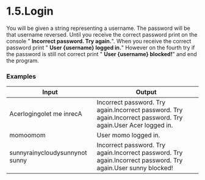 ﻿# 1.5.Login

You will be given a string representing a username. The password will be that username reversed. Until you receive the correct password print on the console &quot; **Incorrect password. Try again.**&quot;. When you receive the correct password print &quot; **User {username} logged in.**&quot; However on the fourth try if the password is still not correct print &quot; **User {username} blocked!**&quot; and end the program.

### Examples

| **Input** | **Output** |
| --- | --- |
| Acerlogingolet me inrecA  | Incorrect password. Try again.Incorrect password. Try again.Incorrect password. Try again.User Acer logged in.  |
| momoomom | User momo logged in. |
| sunnyrainycloudysunnynot sunny | Incorrect password. Try again.Incorrect password. Try again.Incorrect password. Try again.User sunny blocked! |
